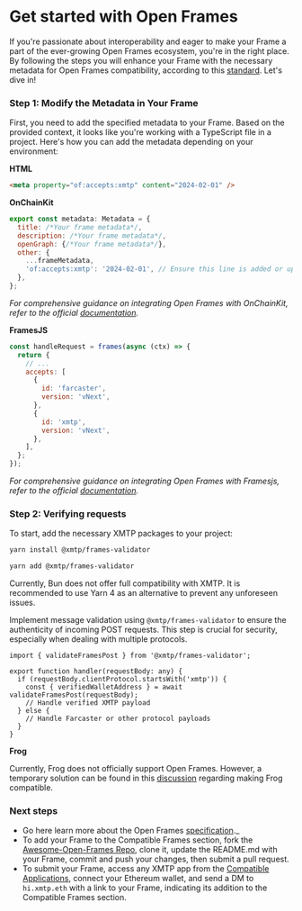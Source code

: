 # Get started with Open Frames

If you're passionate about interoperability and eager to make your Frame a part of the ever-growing Open Frames ecosystem, you're in the right place. By following the steps you will enhance your Frame with the necessary metadata for Open Frames compatibility, according to this [standard](https://github.com/open-frames/standard). Let's dive in!

### Step 1: Modify the Metadata in Your Frame

First, you need to add the specified metadata to your Frame. Based on the provided context, it looks like you're working with a TypeScript file in a project. Here's how you can add the metadata depending on your environment:

**HTML**

```html
<meta property="of:accepts:xmtp" content="2024-02-01" />
```

**OnChainKit**

```jsx
export const metadata: Metadata = {
  title: /*Your frame metadata*/,
  description: /*Your frame metadata*/,
  openGraph: {/*Your frame metadata*/},
  other: {
    ...frameMetadata,
    'of:accepts:xmtp': '2024-02-01', // Ensure this line is added or updated
  },
};
```

_For comprehensive guidance on integrating Open Frames with OnChainKit, refer to the official [documentation](https://onchainkit.xyz/xmtp/introduction)._

**FramesJS**

```jsx
const handleRequest = frames(async (ctx) => {
  return {
    // ...
    accepts: [
      {
        id: 'farcaster',
        version: 'vNext',
      },
      {
        id: 'xmtp',
        version: 'vNext',
      },
    ],
  };
});
```

_For comprehensive guidance on integrating Open Frames with Framesjs, refer to the official [documentation](https://framesjs.org/reference/js/xmtp)._

### Step 2: Verifying requests

To start, add the necessary XMTP packages to your project:

<Tabs >
<TabItem value="npm" label="npm" >

```bash
yarn install @xmtp/frames-validator
```

</TabItem>
<TabItem value="yarn" label="Yarn" >

```bash
yarn add @xmtp/frames-validator
```

</TabItem>
<TabItem value="bun" label="bun" >

Currently, Bun does not offer full compatibility with XMTP. It is recommended to use Yarn 4 as an alternative to prevent any unforeseen issues.

</TabItem>
</Tabs>

Implement message validation using `@xmtp/frames-validator` to ensure the authenticity of incoming POST requests. This step is crucial for security, especially when dealing with multiple protocols.

```tsx
import { validateFramesPost } from '@xmtp/frames-validator';

export function handler(requestBody: any) {
  if (requestBody.clientProtocol.startsWith('xmtp')) {
    const { verifiedWalletAddress } = await validateFramesPost(requestBody);
    // Handle verified XMTP payload
  } else {
    // Handle Farcaster or other protocol payloads
  }
}
```

**Frog**

Currently, Frog does not officially support Open Frames. However, a temporary solution can be found in this [discussion](https://github.com/wevm/frog/discussions/51) regarding making Frog compatible.

### Next steps

- Go here learn more about the Open Frames [specification](https://github.com/open-frames/standard).\_
- To add your Frame to the Compatible Frames section, fork the [Awesome-Open-Frames Repo](https://github.com/open-frames/awesome-open-frames), clone it, update the README.md with your Frame, commit and push your changes, then submit a pull request.
- To submit your Frame, access any XMTP app from the [Compatible Applications](https://github.com/open-frames/awesome-open-frames?tab=readme-ov-file#compatible-messaging-apps), connect your Ethereum wallet, and send a DM to `hi.xmtp.eth` with a link to your Frame, indicating its addition to the Compatible Frames section.
